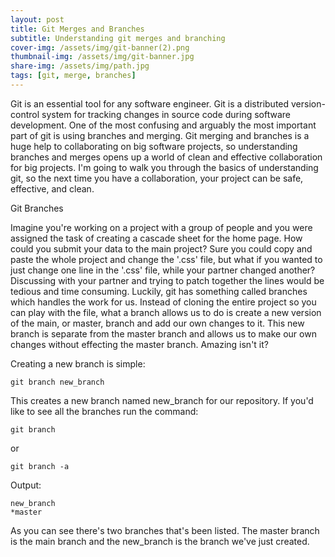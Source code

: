 ```yaml
---
layout: post
title: Git Merges and Branches
subtitle: Understanding git merges and branching
cover-img: /assets/img/git-banner(2).png
thumbnail-img: /assets/img/git-banner.jpg
share-img: /assets/img/path.jpg
tags: [git, merge, branches]
---
```


Git is an essential tool for any software engineer. Git is a distributed version-control system for tracking changes in source code during software development. One of the most confusing and arguably the most important part of git is using branches and merging. Git merging and branches is a huge help to collaborating on big software projects, so understanding branches and merges opens up a world of clean and effective collaboration for big projects. I'm going to walk you through the basics of understanding git, so the next time you have a collaboration, your project can be safe, effective, and clean.

Git Branches

Imagine you're working on a project with a group of people and you were assigned the task of creating a cascade sheet for the home page. How could you submit your data to the main project? Sure you could copy and paste the whole project and change the '.css' file, but what if you wanted to just change one line in the '.css' file, while your partner changed another? Discussing with your partner and trying to patch together the lines would be tedious and time consuming. Luckily, git has something called branches which handles the work for us. Instead of cloning the entire project so you can play with the file, what a branch allows us to do is create a new version of the main, or master, branch and add our own changes to it. This new branch is separate from the master branch and allows us to make our own changes without effecting the master branch. Amazing isn't it?


Creating a new branch is simple:
~~~
git branch new_branch
~~~

This creates a new branch named new_branch for our repository. If you'd like to see all the branches run the command:

~~~
git branch
~~~
or
~~~
git branch -a
~~~

Output:
~~~
new_branch
*master
~~~

As you can see there's two branches that's been listed. The master branch is the main branch and the new_branch is the branch we've just created. 
